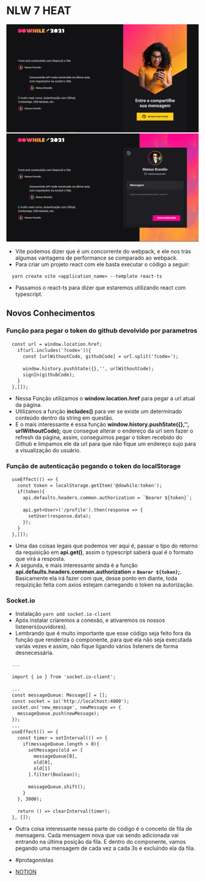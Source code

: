 # NLW 7 HEAT
  ![home](./src/assets/screenshots/home.png)
  ![home-logged](./src/assets/screenshots/home-logged.png)
  - Vite podemos dizer que é um concorrente do webpack, e ele nos trás algumas vantagens de performance se comparado ao webpack.
  - Para criar um projeto react com ele basta executar o código a seguir:
  ```tsx
    yarn create vite <application_name> --template react-ts
  ```
  - Passamos o react-ts para dizer que estaremos utilizando react com typescript.

## Novos Conhecimentos

### Função para pegar o token do github devolvido por parametros
  ```
    const url = window.location.href;
      if(url.includes('?code=')){
        const [urlWithoutCode, githubCode] = url.split('?code=');
        
        window.history.pushState({},'', urlWithoutCode);
        signIn(githubCode);
      }
    },[]);
  ```
  - Nessa Função utilizamos o **window.location.href** para pegar a url atual da página.
  - Utilizamos a função **includes()** para ver se existe um determinado conteúdo dentro da string em questão.
  - E o mais interessante é essa função **window.history.pushState({},'', urlWithoutCode);** que consegue alterar o endereço da url sem fazer o refresh da página, assim, conseguimos pegar o token recebido do Github e limpamos ele da url para que não fique um endereço sujo para a visualização do usuário.

### Função de autenticação pegando o token do localStorage
  ```
    useEffect(() => {
      const token = localStorage.getItem('@dowhile:token');
      if(token){
        api.defaults.headers.common.authorization = `Bearer ${token}`;

        api.get<User>('/profile').then(response => {
          setUser(response.data);
        });
      }
    },[]);
  ```
  - Uma das coisas legais que podemos ver aqui é, passar o tipo do retorno da requisição em **api.get<User>()**, assim o typescript saberá qual é o formato que virá a resposta.
  - A segunda, e mais interessante ainda é a função **api.defaults.headers.common.authorization = `Bearer ${token}`;**. Basicamente ela irá fazer com que, desse ponto em diante, toda requizição feita com axios estejam carregando o token na autorização.
  
### Socket.io
  - Instalação
  ``` yarn add socket.io-client ```
  - Após instalar criaremos a conexão, e ativaremos os nossos listeners(ouvidores).
  - Lembrando que é muito importante que esse código seja feito fora da função que renderiza o componente, para que ela não seja executada variás vezes e assim, não fique ligando vários listeners de forma desnecessária.
  ```
    ...

    import { io } from 'socket.io-client';

    ...
    const messageQueue: Message[] = [];
    const socket = io('http://localhost:4000');
    socket.on('new_message', newMessage => {
      messageQueue.push(newMessage);
    });
    ...
    useEffect(() => {
      const timer = setInterval(() => {
        if(messageQueue.length > 0){
          setMessages(old => [
            messageQueue[0],
            old[0],
            old[1]
          ].filter(Boolean));

          messageQueue.shift();
        }
      }, 3000);

      return () => clearInterval(timer);
    }, []);
  ```
  - Outra coisa interessante nessa parte do código é o conceito de fila de mensagens. Cada mensagem nova que vai sendo adicionada vai entrando na última posição da fila. E dentro do componente, vamos pegando uma mensagem de cada vez a cada 3s e excluindo ela da fila.

  - #protagonistas
  - [NOTION](https://alive-slouch-54f.notion.site/REACTJS-STAGE-2-83a906d847da4460b0622eafc6fe6d00)